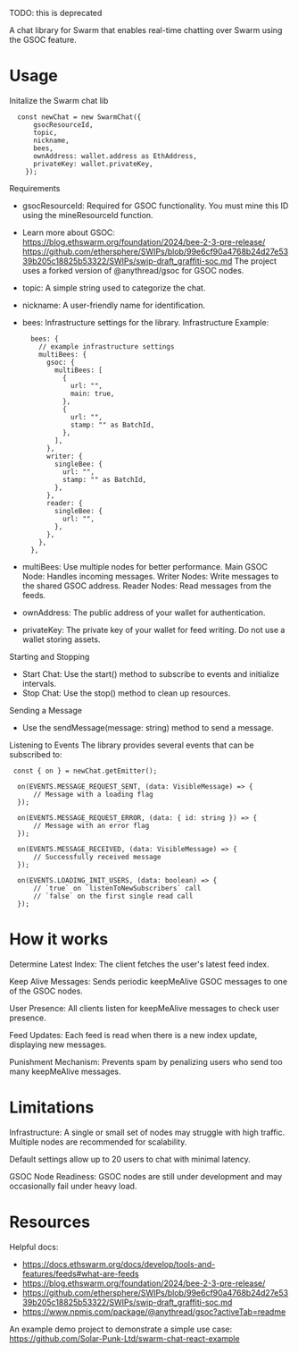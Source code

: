 TODO: this is deprecated

A chat library for Swarm that enables real-time chatting over Swarm using the GSOC feature.

# Usage

Initalize the Swarm chat lib

```
  const newChat = new SwarmChat({
      gsocResourceId,
      topic,
      nickname,
      bees,
      ownAddress: wallet.address as EthAddress,
      privateKey: wallet.privateKey,
    });
```

Requirements

- gsocResourceId: Required for GSOC functionality. You must mine this ID using the mineResourceId function.
- Learn more about GSOC:
  https://blog.ethswarm.org/foundation/2024/bee-2-3-pre-release/
  https://github.com/ethersphere/SWIPs/blob/99e6cf90a4768b24d27e5339b205c18825b53322/SWIPs/swip-draft_graffiti-soc.md
  The project uses a forked version of @anythread/gsoc for GSOC nodes.

- topic: A simple string used to categorize the chat.
- nickname: A user-friendly name for identification.
- bees: Infrastructure settings for the library.
  Infrastructure Example:
  ```
    bees: {
      // example infrastructure settings
      multiBees: {
        gsoc: {
          multiBees: [
            {
              url: "",
              main: true,
            },
            {
              url: "",
              stamp: "" as BatchId,
            },
          ],
        },
        writer: {
          singleBee: {
            url: "",
            stamp: "" as BatchId,
          },
        },
        reader: {
          singleBee: {
            url: "",
          },
        },
      },
    },
  ```
- multiBees: Use multiple nodes for better performance.
  Main GSOC Node: Handles incoming messages.
  Writer Nodes: Write messages to the shared GSOC address.
  Reader Nodes: Read messages from the feeds.

- ownAddress: The public address of your wallet for authentication.
- privateKey: The private key of your wallet for feed writing. Do not use a wallet storing assets.

Starting and Stopping

- Start Chat: Use the start() method to subscribe to events and initialize intervals.
- Stop Chat: Use the stop() method to clean up resources.

Sending a Message

- Use the sendMessage(message: string) method to send a message.

Listening to Events
The library provides several events that can be subscribed to:

```
 const { on } = newChat.getEmitter();

  on(EVENTS.MESSAGE_REQUEST_SENT, (data: VisibleMessage) => {
      // Message with a loading flag
  });

  on(EVENTS.MESSAGE_REQUEST_ERROR, (data: { id: string }) => {
      // Message with an error flag
  });

  on(EVENTS.MESSAGE_RECEIVED, (data: VisibleMessage) => {
      // Successfully received message
  });

  on(EVENTS.LOADING_INIT_USERS, (data: boolean) => {
      // `true` on `listenToNewSubscribers` call
      // `false` on the first single read call
  });
```

# How it works

Determine Latest Index: The client fetches the user's latest feed index.

Keep Alive Messages: Sends periodic keepMeAlive GSOC messages to one of the GSOC nodes.

User Presence: All clients listen for keepMeAlive messages to check user presence.

Feed Updates: Each feed is read when there is a new index update, displaying new messages.

Punishment Mechanism: Prevents spam by penalizing users who send too many keepMeAlive messages.

# Limitations

Infrastructure: A single or small set of nodes may struggle with high traffic. Multiple nodes are recommended for scalability.

Default settings allow up to 20 users to chat with minimal latency.

GSOC Node Readiness: GSOC nodes are still under development and may occasionally fail under heavy load.

# Resources

Helpful docs:

- https://docs.ethswarm.org/docs/develop/tools-and-features/feeds#what-are-feeds
- https://blog.ethswarm.org/foundation/2024/bee-2-3-pre-release/
- https://github.com/ethersphere/SWIPs/blob/99e6cf90a4768b24d27e5339b205c18825b53322/SWIPs/swip-draft_graffiti-soc.md
- https://www.npmjs.com/package/@anythread/gsoc?activeTab=readme

An example demo project to demonstrate a simple use case:
https://github.com/Solar-Punk-Ltd/swarm-chat-react-example
